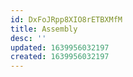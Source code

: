 ```yaml
---
id: DxFoJRpp8XIO8rETBXMfM
title: Assembly
desc: ''
updated: 1639956032197
created: 1639956032197
---
```


